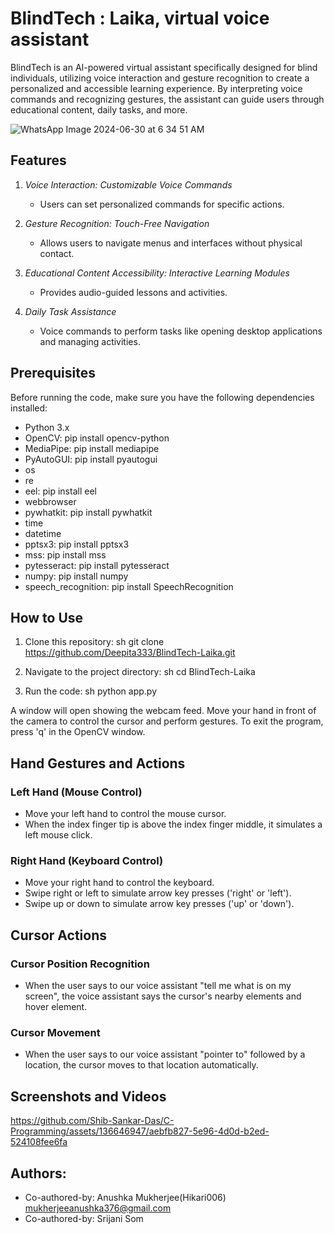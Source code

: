 # BlindTech : Laika, virtual voice assistant

BlindTech is an AI-powered virtual assistant specifically designed for blind individuals, utilizing voice interaction and gesture recognition to create a personalized and accessible learning experience. By interpreting voice commands and recognizing gestures, the assistant can guide users through educational content, daily tasks, and more.

![WhatsApp Image 2024-06-30 at 6 34 51 AM](https://github.com/Shib-Sankar-Das/C-Programming/assets/136646947/af41385a-c1aa-46e9-8bc1-f6b45f7d6276)


## Features

1. *Voice Interaction: Customizable Voice Commands*
   - Users can set personalized commands for specific actions.
   
2. *Gesture Recognition: Touch-Free Navigation*
   - Allows users to navigate menus and interfaces without physical contact.
   
3. *Educational Content Accessibility: Interactive Learning Modules*
   - Provides audio-guided lessons and activities.
   
4. *Daily Task Assistance*
   - Voice commands to perform tasks like opening desktop applications and managing activities.

## Prerequisites

Before running the code, make sure you have the following dependencies installed:

- Python 3.x
- OpenCV: pip install opencv-python
- MediaPipe: pip install mediapipe
- PyAutoGUI: pip install pyautogui
- os
- re
- eel: pip install eel
- webbrowser
- pywhatkit: pip install pywhatkit
- time
- datetime
- pptsx3: pip install pptsx3
- mss: pip install mss
- pytesseract: pip install pytesseract
- numpy: pip install numpy
- speech_recognition: pip install SpeechRecognition

## How to Use

1. Clone this repository:
    sh
    git clone https://github.com/Deepita333/BlindTech-Laika.git
    
2. Navigate to the project directory:
    sh
    cd BlindTech-Laika
    
3. Run the code:
    sh
    python app.py
    

A window will open showing the webcam feed. Move your hand in front of the camera to control the cursor and perform gestures. To exit the program, press 'q' in the OpenCV window.

## Hand Gestures and Actions

### Left Hand (Mouse Control)

- Move your left hand to control the mouse cursor.
- When the index finger tip is above the index finger middle, it simulates a left mouse click.

### Right Hand (Keyboard Control)

- Move your right hand to control the keyboard.
- Swipe right or left to simulate arrow key presses ('right' or 'left').
- Swipe up or down to simulate arrow key presses ('up' or 'down').

## Cursor Actions

### Cursor Position Recognition

- When the user says to our voice assistant "tell me what is on my screen", the voice assistant says the cursor's nearby elements and hover element.

### Cursor Movement

- When the user says to our voice assistant "pointer to" followed by a location, the cursor moves to that location automatically.

## Screenshots and Videos



https://github.com/Shib-Sankar-Das/C-Programming/assets/136646947/aebfb827-5e96-4d0d-b2ed-524108fee6fa


## Authors:

- Co-authored-by: Anushka Mukherjee(Hikari006) <mukherjeeanushka376@gmail.com>
- Co-authored-by: Srijani Som

